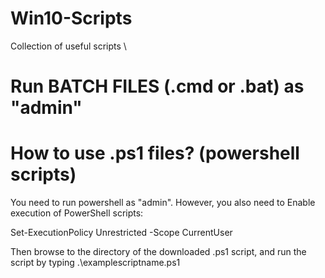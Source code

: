# Win10-Scripts
Collection of useful scripts \

# Run BATCH FILES (.cmd or .bat) as "admin"

# How to use .ps1 files? (powershell scripts) 
You need to run powershell as "admin". However, you also need to Enable execution of PowerShell scripts:

Set-ExecutionPolicy Unrestricted -Scope CurrentUser

Then browse to the directory of the downloaded .ps1 script, and run the script by typing .\examplescriptname.ps1
